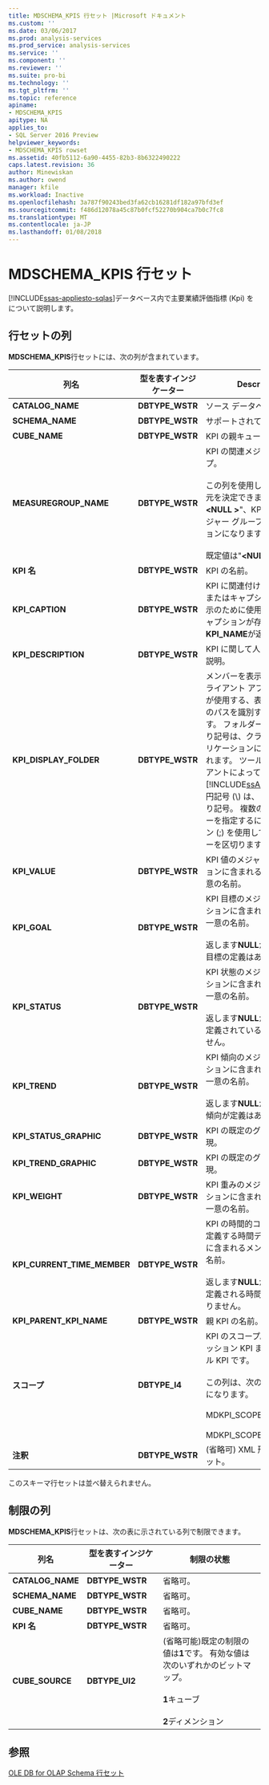 ```yaml
---
title: MDSCHEMA_KPIS 行セット |Microsoft ドキュメント
ms.custom: ''
ms.date: 03/06/2017
ms.prod: analysis-services
ms.prod_service: analysis-services
ms.service: ''
ms.component: ''
ms.reviewer: ''
ms.suite: pro-bi
ms.technology: ''
ms.tgt_pltfrm: ''
ms.topic: reference
apiname:
- MDSCHEMA_KPIS
apitype: NA
applies_to:
- SQL Server 2016 Preview
helpviewer_keywords:
- MDSCHEMA_KPIS rowset
ms.assetid: 40fb5112-6a90-4455-82b3-8b6322490222
caps.latest.revision: 36
author: Minewiskan
ms.author: owend
manager: kfile
ms.workload: Inactive
ms.openlocfilehash: 3a787f90243bed3fa62cb16281df182a97bfd3ef
ms.sourcegitcommit: f486d12078a45c87b0fcf52270b904ca7b0c7fc8
ms.translationtype: MT
ms.contentlocale: ja-JP
ms.lasthandoff: 01/08/2018
---
```

# <a name="mdschemakpis-rowset"></a>MDSCHEMA_KPIS 行セット
[!INCLUDE[ssas-appliesto-sqlas](../../../includes/ssas-appliesto-sqlas.md)]データベース内で主要業績評価指標 (Kpi) をについて説明します。  
  
## <a name="rowset-columns"></a>行セットの列  
 **MDSCHEMA_KPIS**行セットには、次の列が含まれています。  
  
|列名|型を表すインジケーター|Description|  
|-----------------|--------------------|-----------------|  
|**CATALOG_NAME**|**DBTYPE_WSTR**|ソース データベース。|  
|**SCHEMA_NAME**|**DBTYPE_WSTR**|サポートされていません。|  
|**CUBE_NAME**|**DBTYPE_WSTR**|KPI の親キューブ。|  
|**MEASUREGROUP_NAME**|**DBTYPE_WSTR**|KPI の関連メジャー グループ。<br /><br /> この列を使用して、KPI の次元を決定できます。 場合"**\<NULL >**"、KPI のすべてのメジャー グループでディメンションになります。<br /><br /> 既定値は"**\<NULL >**"です。|  
|**KPI 名**|**DBTYPE_WSTR**|KPI の名前。|  
|**KPI_CAPTION**|**DBTYPE_WSTR**|KPI に関連付けられたラベルまたはキャプション。 主に表示のために使用されます。 キャプションが存在しない場合**KPI_NAME**が返されます。|  
|**KPI_DESCRIPTION**|**DBTYPE_WSTR**|KPI に関して人が認識できる説明。|  
|**KPI_DISPLAY_FOLDER**|**DBTYPE_WSTR**|メンバーを表示するためにクライアント アプリケーションが使用する、表示フォルダーのパスを識別する文字列です。 フォルダー レベルの区切り記号は、クライアント アプリケーションによって定義されます。 ツールおよびクライアントによって提供される[!INCLUDE[ssASnoversion](../../../includes/ssasnoversion-md.md)]、円記号 (\\) は、レベルの区切り記号。 複数の表示フォルダーを指定するには、セミコロン (;) を使用して、フォルダーを区切ります。|  
|**KPI_VALUE**|**DBTYPE_WSTR**|KPI 値のメジャー ディメンションに含まれるメンバーの一意の名前。|  
|**KPI_GOAL**|**DBTYPE_WSTR**|KPI 目標のメジャー ディメンションに含まれるメンバーの一意の名前。<br /><br /> 返します**NULL**かどうかは、目標の定義はありません。|  
|**KPI_STATUS**|**DBTYPE_WSTR**|KPI 状態のメジャー ディメンションに含まれるメンバーの一意の名前。<br /><br /> 返します**NULL**かどうかは、定義されている状態はありません。|  
|**KPI_TREND**|**DBTYPE_WSTR**|KPI 傾向のメジャー ディメンションに含まれるメンバーの一意の名前。<br /><br /> 返します**NULL**かどうかは、傾向が定義はありません。|  
|**KPI_STATUS_GRAPHIC**|**DBTYPE_WSTR**|KPI の既定のグラフィカル表現。|  
|**KPI_TREND_GRAPHIC**|**DBTYPE_WSTR**|KPI の既定のグラフィカル表現。|  
|**KPI_WEIGHT**|**DBTYPE_WSTR**|KPI 重みのメジャー ディメンションに含まれるメンバーの一意の名前。|  
|**KPI_CURRENT_TIME_MEMBER**|**DBTYPE_WSTR**|KPI の時間的コンテキストを定義する時間ディメンションに含まれるメンバーの一意の名前。<br /><br /> 返します**NULL**かどうかは、定義される時間メンバーはありません。|  
|**KPI_PARENT_KPI_NAME**|**DBTYPE_WSTR**|親 KPI の名前。|  
|**スコープ**|**DBTYPE_I4**|KPI のスコープ。 KPI は、セッション KPI またはグローバル KPI です。<br /><br /> この列は、次のいずれかの値になります。<br /><br /> MDKPI_SCOPE_GLOBAL=1<br /><br /> MDKPI_SCOPE_SESSION=2|  
|**注釈**|**DBTYPE_WSTR**|(省略可) XML 形式のメモのセット。|  
  
 このスキーマ行セットは並べ替えられません。  
  
## <a name="restriction-columns"></a>制限の列  
 **MDSCHEMA_KPIS**行セットは、次の表に示されている列で制限できます。  
  
|列名|型を表すインジケーター|制限の状態|  
|-----------------|--------------------|-----------------------|  
|**CATALOG_NAME**|**DBTYPE_WSTR**|省略可。|  
|**SCHEMA_NAME**|**DBTYPE_WSTR**|省略可。|  
|**CUBE_NAME**|**DBTYPE_WSTR**|省略可。|  
|**KPI 名**|**DBTYPE_WSTR**|省略可。|  
|**CUBE_SOURCE**|**DBTYPE_UI2**|(省略可能)既定の制限の値は**1**です。 有効な値は次のいずれかのビットマップ。<br /><br /> **1**キューブ<br /><br /> **2**ディメンション|  
  
## <a name="see-also"></a>参照  
 [OLE DB for OLAP Schema 行セット](../../../analysis-services/schema-rowsets/ole-db-olap/ole-db-for-olap-schema-rowsets.md)  
  
  
